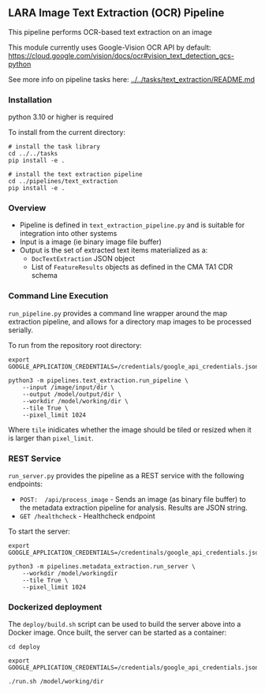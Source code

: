 
## LARA Image Text Extraction (OCR) Pipeline

This pipeline performs OCR-based text extraction on an image

This module currently uses Google-Vision OCR API by default:
https://cloud.google.com/vision/docs/ocr#vision_text_detection_gcs-python

See more info on pipeline tasks here: [../../tasks/text_extraction/README.md](../../tasks/README.md)

### Installation

python 3.10 or higher is required

To install from the current directory:
```
# install the task library
cd ../../tasks
pip install -e .

# install the text extraction pipeline
cd ../pipelines/text_extraction
pip install -e .
```

### Overview ###

* Pipeline is defined in `text_extraction_pipeline.py` and is suitable for integration into other systems
* Input is a image (ie binary image file buffer)
* Output is the set of extracted text items materialized as a:
  * `DocTextExtraction` JSON object
  * List of `FeatureResults` objects as defined in the CMA TA1 CDR schema

### Command Line Execution ###
`run_pipeline.py` provides a command line wrapper around the map extraction pipeline, and allows for a directory map images to be processed serially.

To run from the repository root directory:
```
export GOOGLE_APPLICATION_CREDENTIALS=/credentials/google_api_credentials.json

python3 -m pipelines.text_extraction.run_pipeline \
    --input /image/input/dir \
    --output /model/output/dir \
    --workdir /model/working/dir \
    --tile True \
    --pixel_limit 1024
```

Where `tile` inidicates whether the image should be tiled or resized when it is larger than `pixel_limit`.



### REST Service ###
`run_server.py` provides the pipeline as a REST service with the following endpoints:
* ```POST:  /api/process_image``` - Sends an image (as binary file buffer) to the metadata extraction pipeline for analysis. Results are JSON string.
* ```GET /healthcheck``` - Healthcheck endpoint

To start the server:
```
export GOOGLE_APPLICATION_CREDENTIALS=/credentinals/google_api_credentials.json

python3 -m pipelines.metadata_extraction.run_server \
    --workdir /model/workingdir
    --tile True \
    --pixel_limit 1024
```

### Dockerized deployment
The `deploy/build.sh` script can be used to build the server above into a Docker image.  Once built, the server can be started as a container:

```
cd deploy

export GOOGLE_APPLICATION_CREDENTIALS=/credentials/google_api_credentials.json

./run.sh /model/working/dir
```



